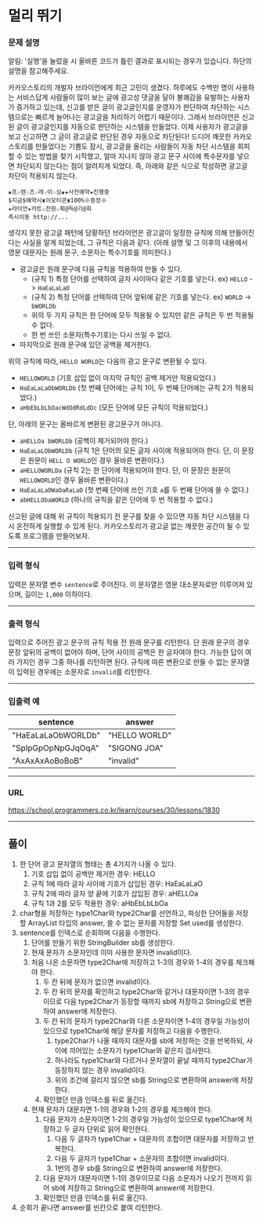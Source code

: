 # 멀리 뛰기

### 문제 설명

알림: '실행'을 눌렀을 시 올바른 코드가 틀린 결과로 표시되는 경우가 있습니다. 하단의 설명을 참고해주세요.

카카오스토리의 개발자 브라이언에게 최근 고민이 생겼다. 하루에도 수백만 명이 사용하는 서비스답게 사람들이 많이 보는 글에 광고성 댓글을 달아 불쾌감을 유발하는 사용자가 증가하고 있는데, 신고를 받은 글이 광고글인지를 운영자가 판단하여 차단하는 시스템으로는 빠르게 늘어나는 광고글을 처리하기 어렵기 때문이다. 그래서 브라이언은 신고된 글이 광고글인지를 자동으로 판단하는 시스템을 만들었다. 이제 사용자가 광고글을 보고 신고하면 그 글이 광고글로 판단된 경우 자동으로 차단된다! 드디어 깨끗한 카카오스토리를 만들었다는 기쁨도 잠시, 광고글을 올리는 사람들이 자동 차단 시스템을 회피할 수 있는 방법을 찾기 시작했고, 얼마 지나지 않아 광고 문구 사이에 특수문자를 넣으면 차단되지 않는다는 점이 알려지게 되었다. 즉, 아래와 같은 식으로 작성하면 광고글 차단이 적용되지 않는다.

```
♚프☆렌☆즈☆레☆이☆싱♚★사전예약★진행중
$지금$예약시♜이모티콘♜100%※증정※
★라이언★카트♨전원♨획@득@기@회
즉시이동 http://...
```

생각지 못한 광고글 패턴에 당황하던 브라이언은 광고글이 일정한 규칙에 의해 만들어진다는 사실을 알게 되었는데, 그 규칙은 다음과 같다.
(아래 설명 및 그 이후의 내용에서 영문 대문자는 원래 문구, 소문자는 특수기호를 의미한다.)

- 광고글은 원래 문구에 다음 규칙을 적용하여 만들 수 있다.
  - (규칙 1) 특정 단어를 선택하여 글자 사이마다 같은 기호를 넣는다. ex) `HELLO` -> `HaEaLaLaO`
  - (규칙 2) 특정 단어를 선택하여 단어 앞뒤에 같은 기호를 넣는다. ex) `WORLD` -> `bWORLDb`
  - 위의 두 가지 규칙은 한 단어에 모두 적용될 수 있지만 같은 규칙은 두 번 적용될 수 없다.
  - 한 번 쓰인 소문자(특수기호)는 다시 쓰일 수 없다.
- 마지막으로 원래 문구에 있던 공백을 제거한다.

위의 규칙에 따라, `HELLO WORLD`는 다음의 광고 문구로 변환될 수 있다.

- `HELLOWORLD` (기호 삽입 없이 마지막 규칙인 공백 제거만 적용되었다.)
- `HaEaLaLaObWORLDb` (첫 번째 단어에는 규칙 1이, 두 번째 단어에는 규칙 2가 적용되었다.)
- `aHbEbLbLbOacWdOdRdLdDc` (모든 단어에 모든 규칙이 적용되었다.)

단, 아래의 문구는 올바르게 변환된 광고문구가 아니다.

- `aHELLOa bWORLDb` (공백이 제거되어야 한다.)
- `HaEaLaLObWORLDb` (규칙 1은 단어의 모든 글자 사이에 적용되어야 한다. 단, 이 문장은 원문이 `HELL O WORLD`인 경우 올바른 변환이다.)
- `aHELLOWORLDa` (규칙 2는 한 단어에 적용되어야 한다. 단, 이 문장은 원문이 `HELLOWORLD`인 경우 올바른 변환이다.)
- `HaEaLaLaOWaOaRaLaD` (첫 번째 단어에 쓰인 기호 `a`를 두 번째 단어에 쓸 수 없다.)
- `abHELLObaWORLD` (하나의 규칙을 같은 단어에 두 번 적용할 수 없다.)

신고된 글에 대해 위 규칙이 적용되기 전 문구를 찾을 수 있으면 자동 차단 시스템을 다시 온전하게 실행할 수 있게 된다. 카카오스토리가 광고글 없는 깨끗한 공간이 될 수 있도록 프로그램을 만들어보자.

-----------
### 입력 형식

입력은 문자열 변수 `sentence`로 주어진다. 이 문자열은 영문 대소문자로만 이루어져 있으며, 길이는 `1,000` 이하이다.

-----------
### 출력 형식

입력으로 주어진 광고 문구의 규칙 적용 전 원래 문구를 리턴한다. 단 원래 문구의 경우 문장 앞뒤의 공백이 없어야 하며, 단어 사이의 공백은 한 글자여야 한다. 가능한 답이 여러 가지인 경우 그중 하나를 리턴하면 된다. 규칙에 따른 변환으로 만들 수 없는 문자열이 입력된 경우에는 소문자로 `invalid`를 리턴한다.

-----------
### 입출력 예

| sentence           | answer        |
|--------------------|---------------|
| "HaEaLaLaObWORLDb" | "HELLO WORLD" |
| "SpIpGpOpNpGJqOqA" | "SIGONG JOA"  |
| "AxAxAxAoBoBoB"    | "invalid"     |

-----------
### URL

https://school.programmers.co.kr/learn/courses/30/lessons/1830

-----------
## 풀이
1. 한 단어 광고 문자열의 형태는 총 4가지가 나올 수 있다.
   1. 기호 삽입 없이 공백만 제거한 경우: HELLO
   2. 규칙 1에 따라 글자 사이에 기호가 삽입된 경우: HaEaLaLaO
   3. 규칙 2에 따라 글자 양 끝에 기호가 삽입된 경우: aHELLOa
   4. 규칙 1과 2를 모두 적용한 경우: aHbEbLbLbOa
2. char형을 저장하는 type1Char와 type2Char를 선언하고, 파싱한 단어들을 저장할 ArrayList<String> 타입의 answer, 쓸 수 없는 문자를 저장할 Set<Character> used를 생성한다.
3. sentence를 인덱스로 순회하며 다음을 수행한다.
   1. 단어를 만들기 위한 StringBuilder sb를 생성한다. 
   2. 현재 문자가 소문자인데 이미 사용한 문자면 invalid이다.
   3. 처음 나온 소문자면 type2Char에 저장하고 1-3의 경우와 1-4의 경우를 체크해야 한다.
      1. 두 칸 뒤에 문자가 없으면 invalid이다.
      2. 두 칸 뒤의 문자를 확인하고 type2Char와 같거나 대문자이면 1-3의 경우이므로 다음 type2Char가 등장할 때까지 sb에 저장하고 String으로 변환하여 answer에 저장한다.
      3. 두 칸 뒤의 문자가 type2Char와 다른 소문자이면 1-4의 경우일 가능성이 있으므로 type1Char에 해당 문자를 저장하고 다음을 수행한다.
         1. type2Char가 나올 때까지 대문자를 sb에 저장하는 것을 반복하되, 사이에 끼어있는 소문자가 type1Char와 같은지 검사한다.
         2. 하나라도 type1Char와 다르거나 문자열이 끝날 때까지 type2Char가 등장하지 않는 경우 invalid이다.
         3. 위의 조건에 걸리지 않으면 sb를 String으로 변환하여 answer에 저장한다.
      4. 확인했던 만큼 인덱스를 뒤로 옮긴다.
   4. 현재 문자가 대문자면 1-1의 경우와 1-2의 경우를 체크해야 한다.
      1. 다음 문자가 소문자이면 1-2의 경우일 가능성이 있으므로 type1Char에 저장하고 두 글자 단위로 읽어 확인한다.
         1. 다음 두 글자가 type1Char + 대문자의 조합이면 대문자를 저장하고 반복한다.
         2. 다음 두 글자가 type1Char + 소문자의 조합이면 invalid이다.
         3. 1번의 경우 sb를 String으로 변환하여 answer에 저장한다.
      2. 다음 문자가 대문자이면 1-1의 경우이므로 다음 소문자가 나오기 전까지 읽어 sb에 저장하고 String으로 변환하여 answer에 저장한다.
      3. 확인했던 만큼 인덱스를 뒤로 옮긴다.
4. 순회가 끝나면 answer를 빈칸으로 붙여 리턴한다.